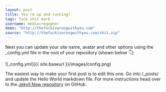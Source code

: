 ```yaml
---
layout: post
title: You're up and running!
tags: fuck shit mark
username: mediocregopher
demo: "http://thefuckiswrongwithyou.com"
source: "http://thefuckiswrongwithyou.com/shit.zip"
---
```


Next you can update your site name, avatar and other options using the _config.yml file in the root of your repository (shown below :point_down:).

![_config.yml]({{ site.baseurl }}/images/config.png)

The easiest way to make your first post is to edit this one. Go into /_posts/ and update the Hello World markdown file. For more instructions head over to the [Jekyll Now repository](https://github.com/barryclark/jekyll-now) on GitHub.